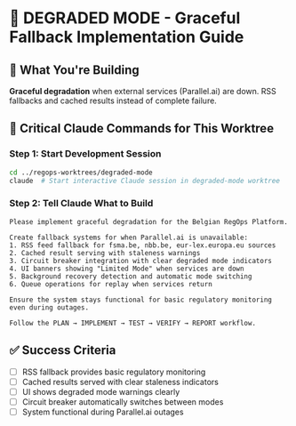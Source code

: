 # 🔄 DEGRADED MODE - Graceful Fallback Implementation Guide

## 🎯 **What You're Building**
**Graceful degradation** when external services (Parallel.ai) are down. RSS fallbacks and cached results instead of complete failure.

## 🚨 **Critical Claude Commands for This Worktree**

### **Step 1: Start Development Session**
```bash
cd ../regops-worktrees/degraded-mode
claude  # Start interactive Claude session in degraded-mode worktree
```

### **Step 2: Tell Claude What to Build**
```
Please implement graceful degradation for the Belgian RegOps Platform.

Create fallback systems for when Parallel.ai is unavailable:
1. RSS feed fallback for fsma.be, nbb.be, eur-lex.europa.eu sources
2. Cached result serving with staleness warnings  
3. Circuit breaker integration with clear degraded mode indicators
4. UI banners showing "Limited Mode" when services are down
5. Background recovery detection and automatic mode switching
6. Queue operations for replay when services return

Ensure the system stays functional for basic regulatory monitoring even during outages.

Follow the PLAN → IMPLEMENT → TEST → VERIFY → REPORT workflow.
```

## ✅ **Success Criteria**
- [ ] RSS fallback provides basic regulatory monitoring
- [ ] Cached results served with clear staleness indicators
- [ ] UI shows degraded mode warnings clearly
- [ ] Circuit breaker automatically switches between modes
- [ ] System functional during Parallel.ai outages